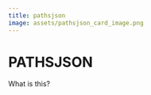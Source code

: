 ```yaml
---
title: pathsjson
image: assets/pathsjson_card_image.png
---
```


PATHSJSON
=========

What is this?
